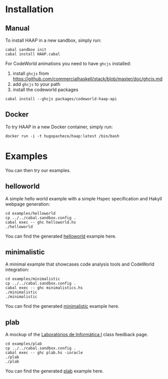 
# Installation

## Manual

To install HAAP in a new sandbox, simply run:
```
cabal sandbox init
cabal install HAAP.cabal
```

For CodeWorld animations you need to have `ghcjs` installed:
1. install `ghcjs` from https://github.com/commercialhaskell/stack/blob/master/doc/ghcjs.md
2. add `ghcjs` to your path
3. install the codeworld packages
```
cabal install --ghcjs packages/codeworld-haap-api
```

## Docker

To try HAAP in a new Docker container, simply run:
```
docker run -i -t hugopacheco/haap:latest /bin/bash
```

# Examples

You can then try our examples.

## helloworld

A simple hello world example with a simple Hspec specification and Hakyll webpage generation:

```
cd examples/helloworld
cp ../../cabal.sandbox.config .
cabal exec -- ghc helloworld.hs
./helloworld
```

You can find the generated [helloworld](https://hpacheco.github.io/HAAP/examples/helloworld/_site/index.html) example here.

## minimalistic

A minimal example that showcases code analysis tools and CodeWorld integration:

```
cd examples/minimalistic
cp ../../cabal.sandbox.config .
cabal exec -- ghc minimalistics.hs
./minimalistic
./minimalistic
```

You can find the generated [minimalistic](https://hpacheco.github.io/HAAP/examples/minimalistic/_site/index.html) example here.

## plab

A mockup of the [Laboratórios de Informática I](https://haslab.github.io/Teaching/LI1/) class feedback page.

```
cd examples/plab
cp ../../cabal.sandbox.config .
cabal exec -- ghc plab.hs -ioracle
./plab
./plab
```

You can find the generated [plab](https://hpacheco.github.io/HAAP/examples/plab/_site/index.html) example here.






